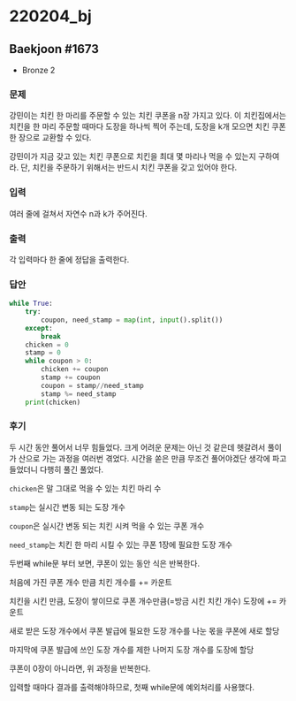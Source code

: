 # 220204_bj



## Baekjoon \#1673

* Bronze 2



### 문제

강민이는 치킨 한 마리를 주문할 수 있는 치킨 쿠폰을 n장 가지고 있다. 이 치킨집에서는 치킨을 한 마리 주문할 때마다 도장을 하나씩 찍어 주는데, 도장을 k개 모으면 치킨 쿠폰 한 장으로 교환할 수 있다.

강민이가 지금 갖고 있는 치킨 쿠폰으로 치킨을 최대 몇 마리나 먹을 수 있는지 구하여라. 단, 치킨을 주문하기 위해서는 반드시 치킨 쿠폰을 갖고 있어야 한다.



### 입력

여러 줄에 걸쳐서 자연수 n과 k가 주어진다.



### 출력

각 입력마다 한 줄에 정답을 출력한다.



### 답안

```python
while True:
    try:
        coupon, need_stamp = map(int, input().split())
    except:
        break
    chicken = 0
    stamp = 0
    while coupon > 0:
        chicken += coupon
        stamp += coupon
        coupon = stamp//need_stamp
        stamp %= need_stamp
    print(chicken)
```



### 후기

두 시간 동안 풀어서 너무 힘들었다. 크게 어려운 문제는 아닌 것 같은데 헷갈려서 풀이가 산으로 가는 과정을 여러번 겪었다. 시간을 쏟은 만큼 무조건 풀어야겠단 생각에 파고 들었더니 다행히 풀긴 풀었다.



`chicken`은 말 그대로 먹을 수 있는 치킨 마리 수

`stamp`는 실시간 변동 되는 도장 개수

`coupon`은 실시간 변동 되는 치킨 시켜 먹을 수 있는 쿠폰 개수

`need_stamp`는 치킨 한 마리 시킬 수 있는 쿠폰 1장에 필요한 도장 개수



두번째 while문 부터 보면, 쿠폰이 있는 동안 식은 반복한다. 

처음에 가진 쿠폰 개수 만큼 치킨 개수를 += 카운트

치킨을 시킨 만큼, 도장이 쌓이므로 쿠폰 개수만큼(=방금 시킨 치킨 개수) 도장에 += 카운트

새로 받은 도장 개수에서 쿠폰 발급에 필요한 도장 개수를 나눈 몫을 쿠폰에 새로 할당

마지막에 쿠폰 발급에 쓰인 도장 개수를 제한 나머지 도장 개수를 도장에 할당

쿠폰이 0장이 아니라면, 위 과정을 반복한다.

입력할 때마다 결과를 출력해야하므로, 첫째 while문에 예외처리를 사용했다. 